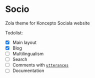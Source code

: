 # Socio

Zola theme for Koncepto Sociala website

Todolist:
- [x] Main layout
- [x] Blog
- [ ] Multilingualism
- [ ] Search
- [ ] Comments with [`utterances`](https://utteranc.es/)
- [ ] Documentation
